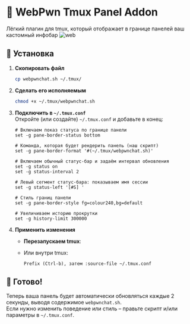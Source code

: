 # 🐲 WebPwn Tmux Panel Addon

Лёгкий плагин для tmux, который отображает в границе панелей ваш кастомный инфобар
![web](https://github.com/user-attachments/assets/967240e3-3462-41cf-937f-07d5d790329e)

## 🔧 Установка

1. **Скопировать файл**  
   ```bash
   cp webpwnchat.sh ~/.tmux/
   ```

2. **Сделать его исполняемым**  
   ```bash
   chmod +x ~/.tmux/webpwnchat.sh
   ```

3. **Подключить в `~/.tmux.conf`**  
   Откройте (или создайте) `~/.tmux.conf` и добавьте в конец:

   ```tmux
   # Включаем показ статуса по границе панели
   set -g pane-border-status bottom

   # Команда, которая будет рендерить панель (наш скрипт)
   set -g pane-border-format '#(~/.tmux/webpwnchat.sh)'

   # Включаем обычный статус-бар и задаём интервал обновления
   set -g status on
   set -g status-interval 2

   # Левый сегмент статус-бара: показываем имя сессии
   set -g status-left '[#S] '

   # Стиль границ панели
   set -g pane-border-style fg=colour240,bg=default

   # Увеличиваем историю прокрутки
   set -g history-limit 300000
   ```

4. **Применить изменения**  
   - **Перезапускаем tmux**:

   - Или внутри tmux:
     ```
     Prefix (Ctrl-b), затем :source-file ~/.tmux.conf
     ```

## 🚀 Готово!

Теперь ваша панель будет автоматически обновляться каждые 2 секунды, выводя содержимое `webpwnchat.sh`.  
Если нужно изменить поведение или стиль – правьте скрипт и/или параметры в `~/.tmux.conf`.  
